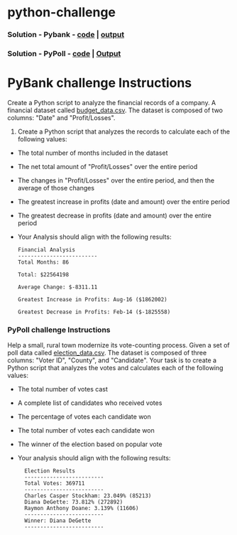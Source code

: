 # python-challenge

### Solution - Pybank - [code](https://github.com/Saurabh-Lakhanpal/python-challenge/blob/main/PyBank/main_PyBanksolution.py) | [output](https://github.com/Saurabh-Lakhanpal/python-challenge/blob/main/PyBank/analysis/budget_analysis.txt)</br>
### Solution - PyPoll - [code]() | [Output]()

# PyBank challenge Instructions

Create a Python script to analyze the financial records of a company. A financial dataset called [budget_data.csv](https://github.com/Saurabh-Lakhanpal/python-challenge/blob/main/Starter_Code/PyBank/Resources/budget_data.csv). The dataset is composed of two columns: "Date" and "Profit/Losses".

1. Create a Python script that analyzes the records to calculate each of the following values:

- The total number of months included in the dataset

- The net total amount of "Profit/Losses" over the entire period

- The changes in "Profit/Losses" over the entire period, and then the average of those changes

- The greatest increase in profits (date and amount) over the entire period

- The greatest decrease in profits (date and amount) over the entire period

- Your Analysis should align with the following results:

      Financial Analysis
      -------------------------
      Total Months: 86

      Total: $22564198

      Average Change: $-8311.11

      Greatest Increase in Profits: Aug-16 ($1862002)

      Greatest Decrease in Profits: Feb-14 ($-1825558)


### PyPoll challenge Instructions

Help a small, rural town modernize its vote-counting process.
Given a set of poll data called [election_data.csv](https://github.com/Saurabh-Lakhanpal/python-challenge/blob/main/Starter_Code/PyPoll/Resources/election_data.csv). The dataset is composed of three columns: "Voter ID", "County", and "Candidate". Your task is to create a Python script that analyzes the votes and calculates each of the following values:

- The total number of votes cast

- A complete list of candidates who received votes

- The percentage of votes each candidate won

- The total number of votes each candidate won

- The winner of the election based on popular vote

- Your analysis should align with the following results:

        Election Results
        -------------------------
        Total Votes: 369711
        -------------------------
        Charles Casper Stockham: 23.049% (85213)
        Diana DeGette: 73.812% (272892)
        Raymon Anthony Doane: 3.139% (11606)
        -------------------------
        Winner: Diana DeGette
        -------------------------
